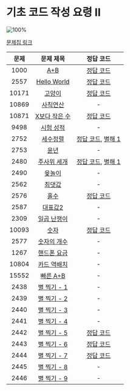 # 기초 코드 작성 요령 II

![100%](https://progress-bar.dev/11/?scale=28&title=progress&width=500&color=babaca&suffix=/28)

[문제집 링크](https://www.acmicpc.net/workbook/view/7306)

| 문제 | 문제 제목 | 정답 코드 |
| :--: | :--: | :--: |
| 1000 | [A+B](https://www.acmicpc.net/problem/1000) | [정답 코드](../0x02/solutions/1000.cpp) |
| 2557 | [Hello World](https://www.acmicpc.net/problem/2557) | [정답 코드](../0x02/solutions/2557.cpp) |
| 10171 | [고양이](https://www.acmicpc.net/problem/10171) | [정답 코드](../0x02/solutions/10171.cpp) |
| 10869 | [사칙연산](https://www.acmicpc.net/problem/10869) | - |
| 10871 | [X보다 작은 수](https://www.acmicpc.net/problem/10871) | [정답 코드](../0x02/solutions/10871.cpp) |
| 9498 | [시험 성적](https://www.acmicpc.net/problem/9498) | - |
| 2752 | [세수정렬](https://www.acmicpc.net/problem/2752) | [정답 코드](../0x02/solutions/2752.cpp), [별해 1](../0x02/solutions/2752_1.cpp) |
| 2753 | [윤년](https://www.acmicpc.net/problem/2753) | - |
| 2480 | [주사위 세개](https://www.acmicpc.net/problem/2480) | [정답 코드](../0x02/solutions/2480.cpp), [별해 1](../0x02/solutions/2480_1.cpp) |
| 2490 | [윷놀이](https://www.acmicpc.net/problem/2490) | - |
| 2562 | [최댓값](https://www.acmicpc.net/problem/2562) | - |
| 2576 | [홀수](https://www.acmicpc.net/problem/2576) | [정답 코드](../0x02/solutions/2576.cpp) |
| 2587 | [대표값2](https://www.acmicpc.net/problem/2587) | - |
| 2309 | [일곱 난쟁이](https://www.acmicpc.net/problem/2309) | - |
| 10093 | [숫자](https://www.acmicpc.net/problem/10093) | [정답 코드](../0x02/solutions/10093.cpp) |
| 2577 | [숫자의 개수](https://www.acmicpc.net/problem/2577) | - |
| 1267 | [핸드폰 요금](https://www.acmicpc.net/problem/1267) | - |
| 10804 | [카드 역배치](https://www.acmicpc.net/problem/10804) | - |
| 15552 | [빠른 A+B](https://www.acmicpc.net/problem/15552) | - |
| 2438 | [별 찍기 - 1](https://www.acmicpc.net/problem/2438) | - |
| 2439 | [별 찍기 - 2](https://www.acmicpc.net/problem/2439) | - |
| 2440 | [별 찍기 - 3](https://www.acmicpc.net/problem/2440) | - |
| 2441 | [별 찍기 - 4](https://www.acmicpc.net/problem/2441) | - |
| 2442 | [별 찍기 - 5](https://www.acmicpc.net/problem/2442) | [정답 코드](../0x02/solutions/2442.cpp) |
| 2443 | [별 찍기 - 6](https://www.acmicpc.net/problem/2443) | [정답 코드](../0x02/solutions/2443.cpp) |
| 2444 | [별 찍기 - 7](https://www.acmicpc.net/problem/2444) | [정답 코드](../0x02/solutions/2444.cpp) |
| 2445 | [별 찍기 - 8](https://www.acmicpc.net/problem/2445) | - |
| 2446 | [별 찍기 - 9](https://www.acmicpc.net/problem/2446) | - |
